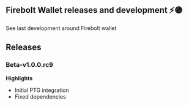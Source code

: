 ## Firebolt Wallet releases and development ⚡🟣

See last development around Firebolt wallet

## Releases

### Beta-v1.0.0.rc9

**Highlights**

- Initial PTG integration
- Fixed dependencies
